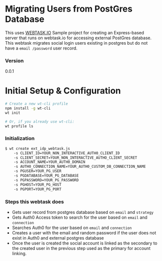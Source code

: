 # Migrating Users from PostGres Database

This uses [WEBTASK.IO](https://webtask.io)
Sample project for creating an Express-based server that runs on webtask.io for accessing external PostGres database.
This webtask migrates social login users existing in postgres but do not have a `email /password`
user record.

### Version
0.0.1

# Initial Setup & Configuration
```bash
# Create a new wt-cli profile
npm install -g wt-cli
wt init

# Or, if you already use wt-cli:
wt profile ls
```

### Initialization
```sh
$ wt create ext_idp_webtask.js
    -s CLIENT_ID=YOUR_NON_INTERACTIVE_AUTH0_CLIENT_ID
    -s CLIENT_SECRET=YOUR_NON_INTERACTIVE_AUTHO_CLIENT_SECRET
    -s ACCOUNT_NAME=YOUR_AUTH0_DOMAIN
    -s AUTH0_CONNECTION_NAME=YOUR_AUTH0_CUSTOM_DB_CONNECTION_NAME
    -s PGUSER=YOUR_PG_USER
    -s PGDATABASE=YOUR_PG_DATABASE
    -s PGPASSWORD=YOUR_PG_PASSWORD
    -s PGHOST=YOUR_PG_HOST
    -s PGPORT=YOUR_PG_PORT
```

### Steps this webtask does

- Gets user record from postgres database based on `email` and `strategy`
- Gets Auth0 Access token to search for the user based on `email` and `connection`
- Searches Auth0 for the user based on `email` and `connection`
- Creates a user with the email and random password if the user does not exist in Auth0 and
  external postgres database
- Once the user is created the social account is linked as the secondary to the created
  user in the previous step used as the primary for account linking.
